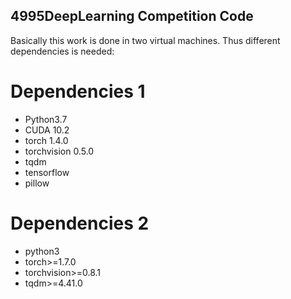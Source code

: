 ## 4995DeepLearning Competition Code
Basically this work is done in two virtual machines. Thus different dependencies is needed:
# Dependencies 1
* Python3.7
* CUDA 10.2
* torch 1.4.0
* torchvision 0.5.0
* tqdm
* tensorflow
* pillow
# Dependencies 2
* python3
* torch>=1.7.0
* torchvision>=0.8.1
* tqdm>=4.41.0

